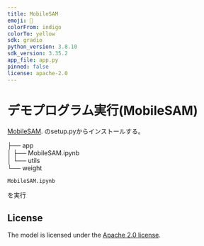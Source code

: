 ```yaml
---
title: MobileSAM
emoji: 🐠
colorFrom: indigo
colorTo: yellow
sdk: gradio
python_version: 3.8.10
sdk_version: 3.35.2
app_file: app.py
pinned: false
license: apache-2.0
---
```


# デモプログラム実行(MobileSAM)

[MobileSAM](https://github.com/ChaoningZhang/MobileSAM).
のsetup.pyからインストールする。

├── app  
│   ├── MobileSAM.ipynb  
│   └── utils  
└── weight   


```
MobileSAM.ipynb
```
を実行

## License

The model is licensed under the [Apache 2.0 license](LICENSE).
